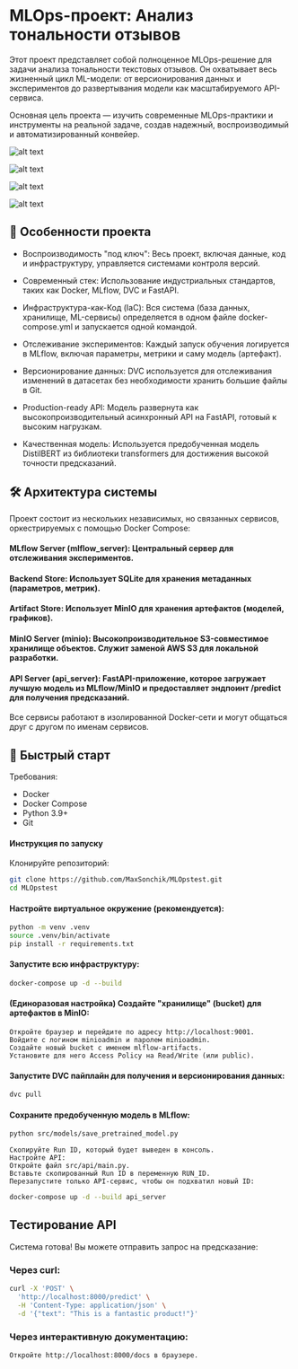 # MLOps-проект: Анализ тональности отзывов
Этот проект представляет собой полноценное MLOps-решение для задачи анализа тональности текстовых отзывов. Он охватывает весь жизненный цикл ML-модели: от версионирования данных и экспериментов до развертывания модели как масштабируемого API-сервиса.

Основная цель проекта — изучить современные MLOps-практики и инструменты на реальной задаче, создав надежный, воспроизводимый и автоматизированный конвейер.


![alt text](https://img.shields.io/badge/Python-3.11-blue?style=for-the-badge&logo=python)

![alt text](https://img.shields.io/badge/Docker-20.10-blue?style=for-the-badge&logo=docker)

![alt text](https://img.shields.io/badge/MLflow-2.13-blue?style=for-the-badge&logo=mlflow)

![alt text](https://img.shields.io/badge/DVC-3.0-blue?style=for-the-badge&logo=dvc)

## 🚀 Особенности проекта
* Воспроизводимость "под ключ": Весь проект, включая данные, код и инфраструктуру, управляется системами контроля версий.

* Современный стек: Использование индустриальных стандартов, таких как Docker, MLflow, DVC и FastAPI.

* Инфраструктура-как-Код (IaC): Вся система (база данных, хранилище, ML-сервисы) определяется в одном файле docker-compose.yml и запускается одной командой.

* Отслеживание экспериментов: Каждый запуск обучения логируется в MLflow, включая параметры, метрики и саму модель (артефакт).

* Версионирование данных: DVC используется для отслеживания изменений в датасетах без необходимости хранить большие файлы в Git.

* Production-ready API: Модель развернута как высокопроизводительный асинхронный API на FastAPI, готовый к высоким нагрузкам.

* Качественная модель: Используется предобученная модель DistilBERT из библиотеки transformers для достижения высокой точности предсказаний.

## 🛠️ Архитектура системы
Проект состоит из нескольких независимых, но связанных сервисов, оркестрируемых с помощью Docker Compose:

#### MLflow Server (mlflow_server): Центральный сервер для отслеживания экспериментов.
#### Backend Store: Использует SQLite для хранения метаданных (параметров, метрик).
#### Artifact Store: Использует MinIO для хранения артефактов (моделей, графиков).
#### MinIO Server (minio): Высокопроизводительное S3-совместимое хранилище объектов. Служит заменой AWS S3 для локальной разработки.
#### API Server (api_server): FastAPI-приложение, которое загружает лучшую модель из MLflow/MinIO и предоставляет эндпоинт /predict для получения предсказаний.

Все сервисы работают в изолированной Docker-сети и могут общаться друг с другом по именам сервисов.

## 🏁 Быстрый старт
Требования:
* Docker
* Docker Compose
* Python 3.9+
* Git

#### Инструкция по запуску
Клонируйте репозиторий:
```Bash
git clone https://github.com/MaxSonchik/MLOpstest.git
cd MLOpstest
```

#### Настройте виртуальное окружение (рекомендуется):
```Bash
python -m venv .venv
source .venv/bin/activate
pip install -r requirements.txt
```

#### Запустите всю инфраструктуру:
```Bash
docker-compose up -d --build
```
#### (Единоразовая настройка) Создайте "хранилище" (bucket) для артефактов в MinIO:
    Откройте браузер и перейдите по адресу http://localhost:9001.
    Войдите с логином minioadmin и паролем minioadmin.
    Создайте новый bucket с именем mlflow-artifacts.
    Установите для него Access Policy на Read/Write (или public).
#### Запустите DVC пайплайн для получения и версионирования данных:
```Bash
dvc pull
```

#### Сохраните предобученную модель в MLflow:
```Bash
python src/models/save_pretrained_model.py
```
    Скопируйте Run ID, который будет выведен в консоль.
    Настройте API:
    Откройте файл src/api/main.py.
    Вставьте скопированный Run ID в переменную RUN_ID.
    Перезапустите только API-сервис, чтобы он подхватил новый ID:

```Bash
docker-compose up -d --build api_server
```
## Тестирование API
Система готова! Вы можете отправить запрос на предсказание:
### Через curl:
```Bash
curl -X 'POST' \
  'http://localhost:8000/predict' \
  -H 'Content-Type: application/json' \
  -d '{"text": "This is a fantastic product!"}'
```
### Через интерактивную документацию:
    Откройте http://localhost:8000/docs в браузере.